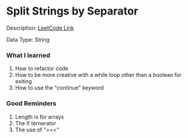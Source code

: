 <h1>Split Strings by Separator</h1>

<p>Description: <a href="https://leetcode.com/problems/make-three-strings-equal/description/"> LeetCode Link</a></p>

<p style=‘color:blue’>Data Type: String</p>

<h3>What I learned</h3>	
    <ol>
		<li>How to refactor code</li>
		<li>How to be more creative with a while loop other than a boolean for exiting</li>
		<li>How to use the "continue" keyword</li>	
    </ol>
        
<h3>Good Reminders</h3>	
    <ol>
		<li>Length is for arrays</li>
		<li>The if ternerator</li>
		<li>The use of "==="</li>
	</ol>
